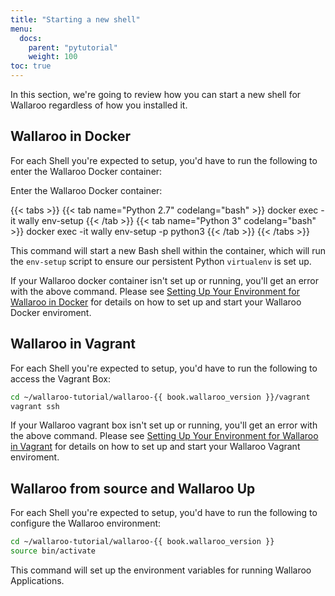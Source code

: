```yaml
---
title: "Starting a new shell"
menu:
  docs:
    parent: "pytutorial"
    weight: 100
toc: true
---
```

In this section, we're going to review how you can start a new shell for Wallaroo regardless of how you installed it.

## Wallaroo in Docker

For each Shell you're expected to setup, you'd have to run the following to enter the Wallaroo Docker container:

Enter the Wallaroo Docker container:

{{< tabs >}}
{{< tab name="Python 2.7" codelang="bash" >}}
docker exec -it wally env-setup
{{< /tab >}}
{{< tab name="Python 3" codelang="bash" >}}
docker exec -it wally env-setup -p python3
{{< /tab >}}
{{< /tabs >}}


This command will start a new Bash shell within the container, which will run the `env-setup` script to ensure our persistent Python `virtualenv` is set up.

If your Wallaroo docker container isn't set up or running, you'll get an error with the above command. Please see [Setting Up Your Environment for Wallaroo in Docker](/python-installation/python-docker-installation-guide/) for details on how to set up and start your Wallaroo Docker enviroment.

## Wallaroo in Vagrant

For each Shell you're expected to setup, you'd have to run the following to access the Vagrant Box:

```bash
cd ~/wallaroo-tutorial/wallaroo-{{ book.wallaroo_version }}/vagrant
vagrant ssh
```

If your Wallaroo vagrant box isn't set up or running, you'll get an error with the above command. Please see [Setting Up Your Environment for Wallaroo in Vagrant](/python-installation/python-vagrant-installation-guide/) for details on how to set up and start your Wallaroo Vagrant enviroment.

## Wallaroo from source and Wallaroo Up

For each Shell you're expected to setup, you'd have to run the following to configure the Wallaroo environment:

```bash
cd ~/wallaroo-tutorial/wallaroo-{{ book.wallaroo_version }}
source bin/activate
```

This command will set up the environment variables for running Wallaroo Applications.
